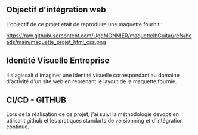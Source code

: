 ## Objectif d'intégration web

L'objectif de ce projet etait de reproduire une maquette fournit :

https://raw.githubusercontent.com/UgoMONNIER/maquetteIbGuitar/refs/heads/main/maquette_projet_html_css.png

## Identité Visuelle Entreprise

Il s'agissait d'imaginer une identité visuelle correspondant au domaine d'activité d'un site web en reprenant le layout de la maquette fournie.

## CI/CD - GITHUB

Lors de la réalisation de ce projet, j'ai suivi la méthodologie devops en utilisant github et les pratiques standarts de versionning et d'intégration continue.
